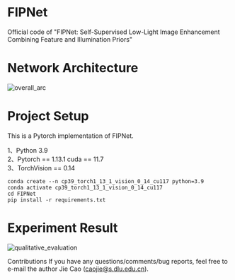 # FIPNet
Official code of "FIPNet: Self-Supervised Low-Light Image Enhancement Combining Feature and Illumination Priors"

# Network Architecture
![overall_arc](https://github.com/user-attachments/assets/229c1ce9-3375-49ce-8a22-3562551b0c2b)


# Project Setup
This is a Pytorch implementation of FIPNet.

1、Python 3.9  
2、Pytorch == 1.13.1 cuda == 11.7  
3、TorchVision == 0.14
```
conda create --n cp39_torch1_13_1_vision_0_14_cu117 python=3.9
conda activate cp39_torch1_13_1_vision_0_14_cu117
cd FIPNet
pip install -r requirements.txt
```
# Experiment Result

![qualitative_evaluation](https://github.com/user-attachments/assets/1c27c4fa-60f2-482a-a112-98958d0ee4a9)

Contributions
If you have any questions/comments/bug reports, feel free to e-mail the author Jie Cao (caojie@s.dlu.edu.cn).
